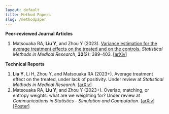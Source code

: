 ```yaml
---
layout: default
title: Method Papers
slug: /methodpaper
---
```


<b> Peer-reviewed Journal Articles </b>
<br>
<ol>	
<li> Matsouaka RA, <b>Liu Y</b>, and Zhou Y (2023). <a href="https://journals.sagepub.com/doi/10.1177/09622802221142532" target="_blank">Variance estimation for the average treatment effects on the treated and on the controls.</a> <em>Statistical Methods in Medical Research</em>, <b>32</b>(2): 389-403. [<a href="https://arxiv.org/abs/2209.10742" target="_blank">arXiv</a>] </li>	
</ol>
  
<b> Technical Reports</b>
<br>
<ol>	
<li><b>Liu Y</b>, Li H, Zhou Y, and Matsouaka RA (2023+). Average treatment effect on the treated, under lack of positivity. Under review at <em>Statistical Methods in Medical Research</em>. [<a href="https://arxiv.org/abs/2309.01334" target="_blank">arXiv</a>] </li>
<li>Matsouaka RA, <b>Liu Y</b>, and Zhou Y (2023+). Overlap, matching, or entropy weights: what are we weighting for? Under review at <em>Communications in Statistics - Simulation and Computation</em>. [<a href="https://arxiv.org/abs/2210.12968" target="_blank">arXiv</a>][<a href="https://yiliu1998.github.io/poster/OWWWF_Poster.pdf" target="_blank">Poster</a>] </li>
</ol>

<br />
